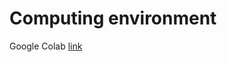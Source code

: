 # Computing environment
Google Colab  <a href='https://colab.research.google.com/' target='_blank'> link</a>